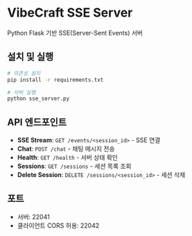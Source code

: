 # VibeCraft SSE Server

Python Flask 기반 SSE(Server-Sent Events) 서버

## 설치 및 실행

```bash
# 의존성 설치
pip install -r requirements.txt

# 서버 실행
python sse_server.py
```

## API 엔드포인트

- **SSE Stream**: `GET /events/<session_id>` - SSE 연결
- **Chat**: `POST /chat` - 채팅 메시지 전송
- **Health**: `GET /health` - 서버 상태 확인
- **Sessions**: `GET /sessions` - 세션 목록 조회
- **Delete Session**: `DELETE /sessions/<session_id>` - 세션 삭제

## 포트

- 서버: 22041
- 클라이언트 CORS 허용: 22042